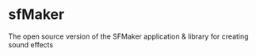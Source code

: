 sfMaker
=======

The open source version of  the SFMaker application &amp; library for creating sound effects
